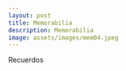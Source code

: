 ```yaml
---
layout: post
title: Memorabilia
description: Memorabilia
image: assets/images/mem04.jpeg
---
```


Recuerdos
